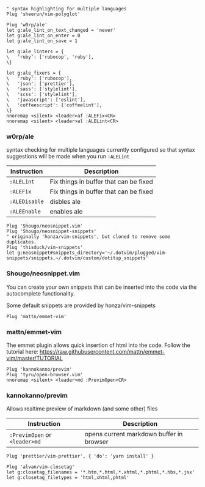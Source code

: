 ```vim
" syntax highlighting for multiple languages
Plug 'sheerun/vim-polyglot'
```

```vim
Plug 'w0rp/ale'
let g:ale_lint_on_text_changed = 'never'
let g:ale_lint_on_enter = 0
let g:ale_lint_on_save = 1

let g:ale_linters = {
\   'ruby': ['rubocop', 'ruby'],
\}

let g:ale_fixers = {
\   'ruby': ['rubocop'],
\   'json': ['prettier'],
\   'sass': ['stylelint'],
\   'scss': ['stylelint'],
\   'javascript': ['eslint'],
\   'coffeescript': ['coffeelint'],
\}
nnoremap <silent> <leader>af :ALEFix<CR>
nnoremap <silent> <leader>al :ALELint<CR>
```

### w0rp/ale
syntax checking for multiple languages
currently configured so that syntax 
suggestions will be made when you run `:ALELint`

| Instruction   | Description                            |
| ---           | ---                                    |
| `:ALELint`    | Fix things in buffer that can be fixed |
| `:ALEFix`     | Fix things in buffer that can be fixed |
| `:ALEDisable` | disbles ale                            |
| `:ALEEnable`  | enables ale                            |


```vim
Plug 'Shougo/neosnippet.vim'
Plug 'Shougo/neosnippet-snippets'
" originally 'honza/vim-snippets', but cloned to remove some duplicates.
Plug 'thisduck/vim-snippets'
let g:neosnippet#snippets_directory='~/.dotvim/plugged/vim-snippets/snippets,~/.dotvim/custom/dotitup_snippets'
```

### Shougo/neosnippet.vim
You can create your own snippets that can be inserted into the 
code via the autocomplete functionality.

Some default snippets are provided by honza/vim-snippets

```vim
Plug 'mattn/emmet-vim'
```

### mattn/emmet-vim
The emmet plugin allows quick insertion of html into the code.
Follow the tutorial here: https://raw.githubusercontent.com/mattn/emmet-vim/master/TUTORIAL

```vim
Plug 'kannokanno/previm'
Plug 'tyru/open-browser.vim'
nnoremap <silent> <leader>md :PrevimOpen<CR>
```

### kannokanno/previm
Allows realtime preview of markdown (and some other) files

| Instruction                   | Description                              |
| ---                           | ---                                      |
| `:PrevimOpen` or `<leader>md` | opens current markdown buffer in browser |

```vim
Plug 'prettier/vim-prettier', { 'do': 'yarn install' }

Plug 'alvan/vim-closetag'
let g:closetag_filenames = '*.htm,*.html,*.xhtml,*.phtml,*.hbs,*.jsx'
let g:closetag_filetypes = 'html,xhtml,phtml'
```
